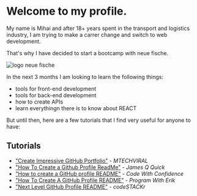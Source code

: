 # Welcome to my profile.

My name is Mihai and after 18+ years spent in the transport and logistics industry, I am trying to make a carrer change and switch to web development.

That's why I have decided to start a bootcamp with neue fische. 

![logo neue fische](https://lh4.googleusercontent.com/-d9ZHn_yQhkk/AAAAAAAAAAI/AAAAAAAAAAA/rHKUrekBSrw/s88-p-k-no-ns-nd/photo.jpg)

In the next 3 months I am looking to learn the following things:
- tools for front-end development
- tools for back-end development
- how to create APIs
- learn everythingn there is to know about REACT

But until then, here are a few tutorials that I find very useful for anyone to have:

## Tutorials
- ["Create Impressive GitHub Portfolio"](https://www.youtube.com/watch?v=dkE4mVhwMB4) - *MTECHVIRAL*
- ["How To Create a Github Profile ReadMe"](https://www.youtube.com/watch?v=DOiGs2NiDbU) - *James Q Quick*
- ["How to create a GitHub profile README"](https://www.youtube.com/watch?v=vND_UY7xk24) - *Code With Confidence*
- ["How To Create A GitHub Profile README"](https://www.youtube.com/watch?v=Y1z7_GfEPiE) - *Program With Erik*
- ["Next Level GitHub Profile README"](https://youtu.be/ECuqb5Tv9qI) - *codeSTACKr*
